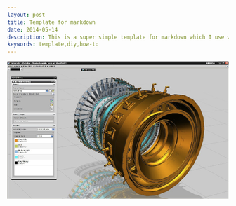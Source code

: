 ```yaml
---
layout: post
title: Template for markdown
date: 2014-05-14
description: This is a super simple template for markdown which I use with Jekyll.
keywords: template,diy,how-to
---
```


[![Markdown Template](/public/images/blog/2014-05-14-template-form-markdown.jpg)](http://geoffreybyers.github.io/markdown-template)